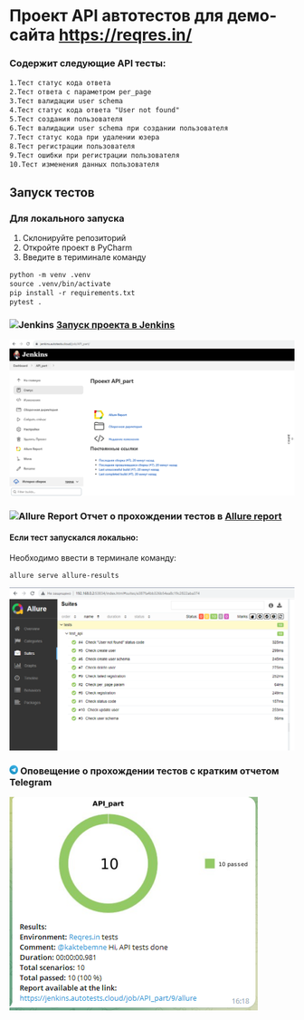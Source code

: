 # Проект API автотестов для демо-сайта https://reqres.in/


### Содержит следующие API тесты:
    1.Тест статус кода ответа
    2.Тест ответа с параметром per_page
    3.Тест валидации user schema
    4.Тест статус кода ответа "User not found"
    5.Тест создания пользователя
    6.Тест валидации user schema при создании пользователя
    7.Тест статус кода при удалении юзера
    8.Тест регистрации пользователя
    9.Тест ошибки при регистрации пользователя
    10.Тест изменения данных пользователя

## Запуск тестов
### Для локального запуска
1. Склонируйте репозиторий
2. Откройте проект в PyCharm
3. Введите в териминале команду
``` 
python -m venv .venv
source .venv/bin/activate
pip install -r requirements.txt
pytest .
```

### <img width="3%" title="Jenkins" src="https://avatars.githubusercontent.com/u/2520748?v=4"> [Запуск проекта в Jenkins]()

![Jenkins_run](picture/jenk.png)

### <img width="3%" title="Allure Report" src="https://avatars.githubusercontent.com/u/5879127?s=200&v=4"> Отчет о прохождении тестов в [Allure report](https://jenkins.autotests.cloud/job/UI_part/11/allure/#)
#### Если тест запускался локально:
Необходимо ввести в терминале команду: 
```
allure serve allure-results
``` 
![Overview](picture/allure.png)

### <img width="3%" title="Allure Report" src="picture/tg.png"> Оповещение о прохождении тестов c кратким отчетом Telegram
![Overview](picture/tgtg.png)


